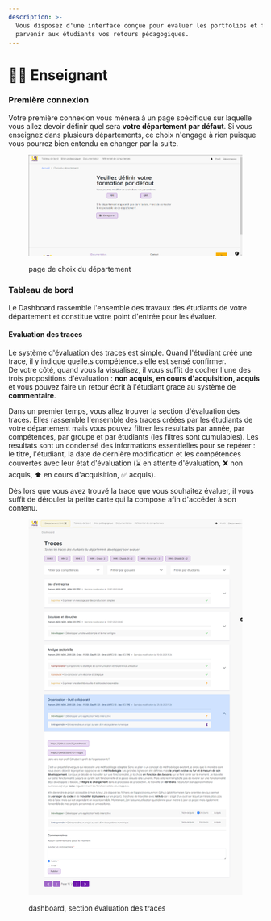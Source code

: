 ```yaml
---
description: >-
  Vous disposez d'une interface conçue pour évaluer les portfolios et faire
  parvenir aux étudiants vos retours pédagogiques.
---
```


# 🧑🏫 Enseignant

### Première connexion

Votre première connexion vous mènera à un page spécifique sur laquelle vous allez devoir définir quel sera **votre département par défaut**. Si vous enseignez dans plusieurs départements, ce choix n'engage à rien puisque vous pourrez bien entendu en changer par la suite.

<figure><img src="../.gitbook/assets/choix_dept.png" alt=""><figcaption><p>page de choix du département</p></figcaption></figure>

### Tableau de bord

Le Dashboard rassemble l'ensemble des travaux des étudiants de votre département et constitue votre point d'entrée pour les évaluer.

#### Evaluation des traces

Le système d'évaluation des traces est simple. Quand l'étudiant créé une trace, il y indique quelle.s compétence.s elle est sensé confirmer. \
De votre côté, quand vous la visualisez, il vous suffit de cocher l'une des trois propositions d'évaluation : **non acquis, en cours d'acquisition, acquis** et vous pouvez faire un retour écrit à l'étudiant grace au système de **commentaire**.

Dans un premier temps, vous allez trouver la section d'évaluation des traces. Elles rassemble l'ensemble des traces créées par les étudiants de votre département mais vous pouvez filtrer les resultats par année, par compétences, par groupe et par étudiants (les filtres sont cumulables). Les resultats sont un condensé des informations essentielles pour se repérer : le titre, l'étudiant, la date de dernière modification et les compétences couvertes avec leur état d'évaluation (⌛ en attente d'évaluation, ❌ non acquis, ⬆ en cours d'acquisition, ✅ acquis).

Dès lors que vous avez trouvé la trace que vous souhaitez évaluer, il vous suffit de dérouler la petite carte qui la compose afin d'accéder à son contenu.&#x20;

<figure><img src="../.gitbook/assets/eval_trace.png" alt=""><figcaption><p>dashboard, section évaluation des traces</p></figcaption></figure>

